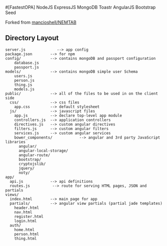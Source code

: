 #[FastestOPA] NodeJS ExpressJS MongoDB Toastr AngularJS Bootstrap Seed

Forked from [mancioshell/NEMTAB](https://github.com/mancioshell/NEMTAB) 

## Directory Layout
    
    server.js              --> app config
    package.json        --> for npm
    config/             --> contains mongoDB and passport configuration
        database.js
        passport.js
    models/             --> contains mongoDB simple user Schema
        users.js
        person.js
        thing.js
        models.js
    public/             --> all of the files to be used in on the client side
      css/              --> css files
        app.css         --> default stylesheet
      js/               --> javascript files
        app.js          --> declare top-level app module
        controllers.js  --> application controllers
        directives.js   --> custom angular directives
        filters.js      --> custom angular filters
        services.js     --> custom angular services
        bower_components/            --> angular and 3rd party JavaScript libraries
          angular/
          angular-local-storage/
          angular-route/
          bootstrap/
          cryptojslib/
          jquery/
          noty/
    app/
      api.js            --> api definitions
      routes.js          --> route for serving HTML pages, JSON and partials
    views/
      index.html        --> main page for app
      partials/         --> angular view partials (partial jade templates)
        header.html
        nav.html
        register.html
        login.html
      auth/
        home.html
        person.html
        thing.html